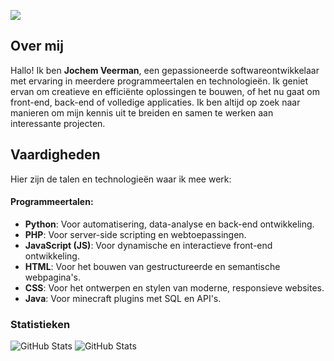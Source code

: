 ![](https://komarev.com/ghpvc/?username=jochemveerman2&color=orange)

## Over mij
Hallo! Ik ben **Jochem Veerman**, een gepassioneerde softwareontwikkelaar met ervaring in meerdere programmeertalen en technologieën. Ik geniet ervan om creatieve en efficiënte oplossingen te bouwen, of het nu gaat om front-end, back-end of volledige applicaties. Ik ben altijd op zoek naar manieren om mijn kennis uit te breiden en samen te werken aan interessante projecten.

## Vaardigheden
Hier zijn de talen en technologieën waar ik mee werk:

#### Programmeertalen:
- **Python**: Voor automatisering, data-analyse en back-end ontwikkeling.
- **PHP**: Voor server-side scripting en webtoepassingen.
- **JavaScript (JS)**: Voor dynamische en interactieve front-end ontwikkeling.
- **HTML**: Voor het bouwen van gestructureerde en semantische webpagina's.
- **CSS**: Voor het ontwerpen en stylen van moderne, responsieve websites.
- **Java**: Voor minecraft plugins met SQL en API's.

### Statistieken 
![GitHub Stats](https://github-readme-stats.vercel.app/api?username=jochemveerman2&theme=dark&show_icons=true&hide_border=true&count_private=true) 
![GitHub Stats](https://github-readme-stats.vercel.app/api/top-langs/?username=jochemveerman2&theme=dark&show_icons=true&hide_border=true&layout=compact)

